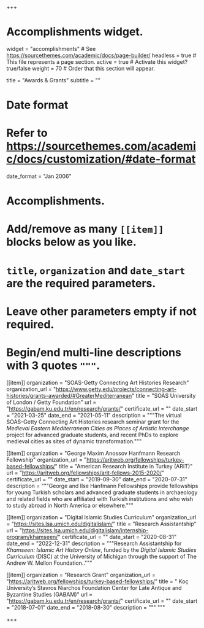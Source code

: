 +++
# Accomplishments widget.
widget = "accomplishments"  # See https://sourcethemes.com/academic/docs/page-builder/
headless = true  # This file represents a page section.
active = true  # Activate this widget? true/false
weight = 70  # Order that this section will appear.

title = "Awards & Grants"
subtitle = ""

# Date format
#   Refer to https://sourcethemes.com/academic/docs/customization/#date-format
date_format = "Jan 2006"

# Accomplishments.
#   Add/remove as many `[[item]]` blocks below as you like.
#   `title`, `organization` and `date_start` are the required parameters.
#   Leave other parameters empty if not required.
#   Begin/end multi-line descriptions with 3 quotes `"""`.

[[item]]
  organization = "SOAS-Getty Connecting Art Histories Research"
  organization_url = "https://www.getty.edu/projects/connecting-art-histories/grants-awarded/#GreaterMediterranean"
  title = "SOAS University of London / Getty Foundation"
  url = "https://gabam.ku.edu.tr/en/research/grants/"
  certificate_url = ""
  date_start = "2021-03-25"
  date_end = "2021-05-11"
  description = """The virtual SOAS-Getty Connecting Art Histories research seminar grant for the _Medieval Eastern Mediterranean Cities as Places of Artistic Interchange_ project for advanced graduate students, and recent PhDs to explore medieval cities as sites of dynamic transformation."""

[[item]]
  organization = "George Maxim Anossov Hanfmann Research Fellowship"
  organization_url = "https://aritweb.org/fellowships/turkey-based-fellowships/"
  title = "American Research Institute in Turkey (ARIT)"
  url = "https://aritweb.org/fellowships/arit-fellows-2015-2020/"
  certificate_url = ""
  date_start = "2019-09-30"
  date_end = "2020-07-31"
  description = """George and Ilse Hanfmann Fellowships provide fellowships for young Turkish scholars and advanced graduate students in archaeology and related fields who are affiliated with Turkish institutions and who wish to study abroad in North America or elsewhere."""

[[item]]
  organization = "Digital Islamic Studies Curriculum"
  organization_url = "https://sites.lsa.umich.edu/digitalislam/"
  title = "Research Assistantship"
  url = "https://sites.lsa.umich.edu/digitalislam/internship-program/khamseen/"
  certificate_url = ""
  date_start = "2020-08-31"
  date_end = "2022-12-31"
  description = """Research Assistantship for _Khamseen: Islamic Art History Online_, funded by the _Digital Islamic Studies Curriculum_ (DISC) at the University of Michigan through the support of The Andrew W. Mellon Foundation.."""

[[item]]
  organization = "Research Grant"
  organization_url = "https://aritweb.org/fellowships/turkey-based-fellowships/"
  title = " Koç University’s Stavros Niarchos Foundation Center for Late Antique and Byzantine Studies (GABAM)"
  url = "https://gabam.ku.edu.tr/en/research/grants/"
  certificate_url = ""
  date_start = "2018-07-01"
  date_end = "2018-08-30"
  description = """ """

+++
